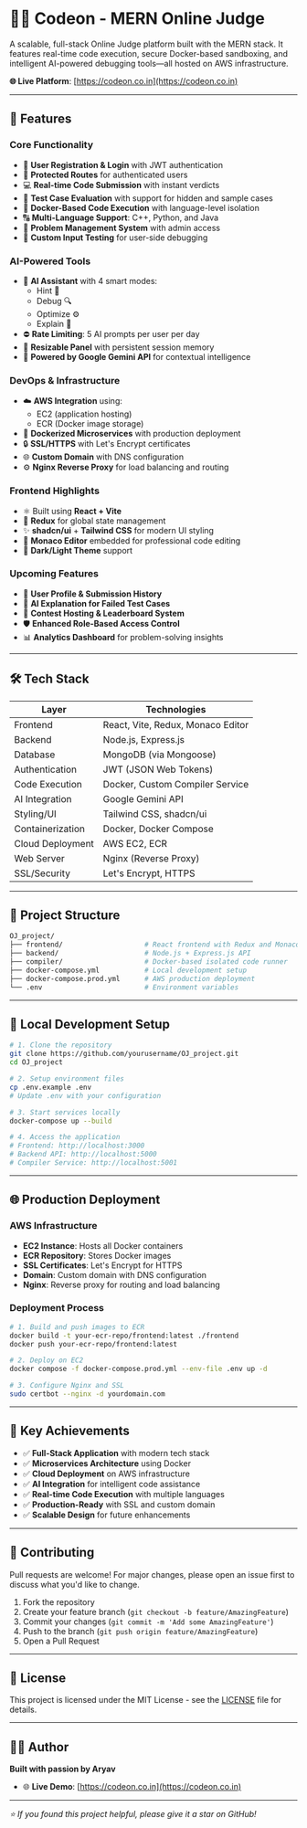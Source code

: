 # 👨‍💻 Codeon - MERN Online Judge

A scalable, full-stack Online Judge platform built with the MERN stack. It features real-time code execution, secure Docker-based sandboxing, and intelligent AI-powered debugging tools—all hosted on AWS infrastructure.

**🌐 Live Platform**: [https://codeon.co.in](https://codeon.co.in)

---

## 🚀 Features

### Core Functionality
- 🧾 **User Registration & Login** with JWT authentication
- 🔐 **Protected Routes** for authenticated users
- 💻 **Real-time Code Submission** with instant verdicts
- 🧪 **Test Case Evaluation** with support for hidden and sample cases
- 🐳 **Docker-Based Code Execution** with language-level isolation
- 🔠 **Multi-Language Support**: C++, Python, and Java
- 🧠 **Problem Management System** with admin access
- 🧾 **Custom Input Testing** for user-side debugging

### AI-Powered Tools
- 🤖 **AI Assistant** with 4 smart modes:
  - Hint 🧠
  - Debug 🔍
  - Optimize ⚙️
  - Explain 📘
- ⛔ **Rate Limiting**: 5 AI prompts per user per day
- 🔄 **Resizable Panel** with persistent session memory
- 🧠 **Powered by Google Gemini API** for contextual intelligence

### DevOps & Infrastructure
- ☁️ **AWS Integration** using:
  - EC2 (application hosting)
  - ECR (Docker image storage)
- 🐳 **Dockerized Microservices** with production deployment
- 🔒 **SSL/HTTPS** with Let's Encrypt certificates
- 🌐 **Custom Domain** with DNS configuration
- ⚙️ **Nginx Reverse Proxy** for load balancing and routing

### Frontend Highlights
- ⚛️ Built using **React + Vite**
- 💼 **Redux** for global state management
- ✨ **shadcn/ui** + **Tailwind CSS** for modern UI styling
- 🧠 **Monaco Editor** embedded for professional code editing
- 🌙 **Dark/Light Theme** support

### Upcoming Features
- 👤 **User Profile & Submission History**
- 🧠 **AI Explanation for Failed Test Cases**
- 🧮 **Contest Hosting & Leaderboard System**
- 🛡️ **Enhanced Role-Based Access Control**
- 📊 **Analytics Dashboard** for problem-solving insights

---

## 🛠️ Tech Stack

| Layer             | Technologies                             |
|------------------|------------------------------------------|
| Frontend          | React, Vite, Redux, Monaco Editor       |
| Backend           | Node.js, Express.js                     |
| Database          | MongoDB (via Mongoose)                  |
| Authentication    | JWT (JSON Web Tokens)                   |
| Code Execution    | Docker, Custom Compiler Service         |
| AI Integration    | Google Gemini API                       |
| Styling/UI        | Tailwind CSS, shadcn/ui                 |
| Containerization  | Docker, Docker Compose                  |
| Cloud Deployment  | AWS EC2, ECR                            |
| Web Server        | Nginx (Reverse Proxy)                   |
| SSL/Security      | Let's Encrypt, HTTPS                    |

---

## 📂 Project Structure

```bash
OJ_project/
├── frontend/                    # React frontend with Redux and Monaco Editor
├── backend/                     # Node.js + Express.js API
├── compiler/                    # Docker-based isolated code runner
├── docker-compose.yml           # Local development setup
├── docker-compose.prod.yml      # AWS production deployment
└── .env                         # Environment variables
```

---

## 🧪 Local Development Setup

```bash
# 1. Clone the repository
git clone https://github.com/yourusername/OJ_project.git
cd OJ_project

# 2. Setup environment files
cp .env.example .env
# Update .env with your configuration

# 3. Start services locally
docker-compose up --build

# 4. Access the application
# Frontend: http://localhost:3000
# Backend API: http://localhost:5000
# Compiler Service: http://localhost:5001
```

---

## 🌐 Production Deployment

### AWS Infrastructure
- **EC2 Instance**: Hosts all Docker containers
- **ECR Repository**: Stores Docker images
- **SSL Certificates**: Let's Encrypt for HTTPS
- **Domain**: Custom domain with DNS configuration
- **Nginx**: Reverse proxy for routing and load balancing

### Deployment Process
```bash
# 1. Build and push images to ECR
docker build -t your-ecr-repo/frontend:latest ./frontend
docker push your-ecr-repo/frontend:latest

# 2. Deploy on EC2
docker compose -f docker-compose.prod.yml --env-file .env up -d

# 3. Configure Nginx and SSL
sudo certbot --nginx -d yourdomain.com
```

---

## 🚀 Key Achievements

- ✅ **Full-Stack Application** with modern tech stack
- ✅ **Microservices Architecture** using Docker
- ✅ **Cloud Deployment** on AWS infrastructure
- ✅ **AI Integration** for intelligent code assistance
- ✅ **Real-time Code Execution** with multiple languages
- ✅ **Production-Ready** with SSL and custom domain
- ✅ **Scalable Design** for future enhancements

---

## 🤝 Contributing

Pull requests are welcome! For major changes, please open an issue first to discuss what you'd like to change.

1. Fork the repository
2. Create your feature branch (`git checkout -b feature/AmazingFeature`)
3. Commit your changes (`git commit -m 'Add some AmazingFeature'`)
4. Push to the branch (`git push origin feature/AmazingFeature`)
5. Open a Pull Request

---

## 📃 License

This project is licensed under the MIT License - see the [LICENSE](LICENSE) file for details.

---

## 👨‍💻 Author

**Built with passion by Aryav**

- 🌐 **Live Demo**: [https://codeon.co.in](https://codeon.co.in)

---

*⭐ If you found this project helpful, please give it a star on GitHub!*